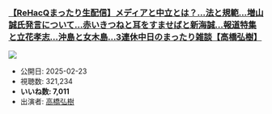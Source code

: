 ### [【ReHacQまったり生配信】メディアと中立とは？…法と規範…増山誠氏発言について…赤いきつねと耳をすませばと新海誠…報道特集と立花孝志…沖島と女木島…3連休中日のまったり雑談【高橋弘樹】](https://www.youtube.com/watch?v=Ya5szlOrBvo)
[![](https://img.youtube.com/vi/Ya5szlOrBvo/sddefault.jpg)](https://www.youtube.com/watch?v=Ya5szlOrBvo)
-   公開日: 2025-02-23
-   視聴数: 321,234
-   **いいね数: 7,011**
-   出演者: [高橋弘樹](/rehacq_fan/people/高橋弘樹 "wikilink")
